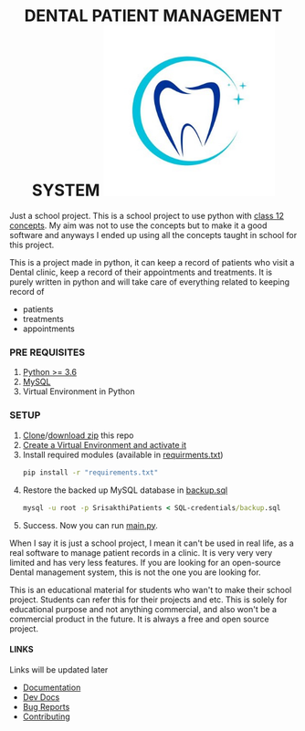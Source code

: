 <h1 align="center">
DENTAL PATIENT MANAGEMENT SYSTEM

<img src="Assets/Teeth-logo.jpg" width="300">
</h1>


Just a school project. This is a school project to use python with [class 12 concepts](https://csstudy.in/sumita-arora-python-class-12-pdf-cs-book/). 
My aim was not to use the concepts but to make it a good software and anyways I 
ended up using all the concepts taught in school for this project.

This is a project made in python, it can keep a record of patients who visit a Dental
clinic, keep a record of their appointments and treatments. It is purely written in python
and will take care of everything related to keeping record of
- patients
- treatments
- appointments


### PRE REQUISITES
1. [Python >= 3.6](https://realpython.com/installing-python/)
2. [MySQL](https://www.mysql.com/)
3. Virtual Environment in Python

### SETUP
1. [Clone](https://www.howtogeek.com/451360/how-to-clone-a-github-repository/)/[download zip](https://sites.northwestern.edu/researchcomputing/resources/downloading-from-github/) this repo
1. [Create a Virtual Environment and activate it](https://thepythonguru.com/python-virtualenv-guide/)
1. Install required modules (available in [requirments.txt](/requirements.txt))
   ```cmd
   pip install -r "requirements.txt"
   ```
1. Restore the backed up MySQL database in [backup.sql](/SQL-credentials/backup.sql)
   ```cmd
   mysql -u root -p SrisakthiPatients < SQL-credentials/backup.sql
   ```
1. Success. Now you can run [main.py](/src/main.py).

When I say it is just a school project, I mean it can't be used in real life, as
a real software to manage patient records in a clinic. It is very very very limited
and has very less features. If you are looking for an open-source Dental management
system, this is not the one you are looking for.

This is an educational material for students who wan't to make their school project.
Students can refer this for their projects and etc. This is solely for educational
purpose and not anything commercial, and also won't be a commercial product in the 
future. It is always a free and open source project.

#### LINKS
Links will be updated later
- [Documentation]()
- [Dev Docs]()
- [Bug Reports](https://github.com/ShobanChiddarth/Dental-Patient-Management-System/issues)
- [Contributing]()

